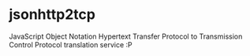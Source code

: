 # jsonhttp2tcp

JavaScript Object Notation Hypertext Transfer Protocol to Transmission Control Protocol translation service :P
